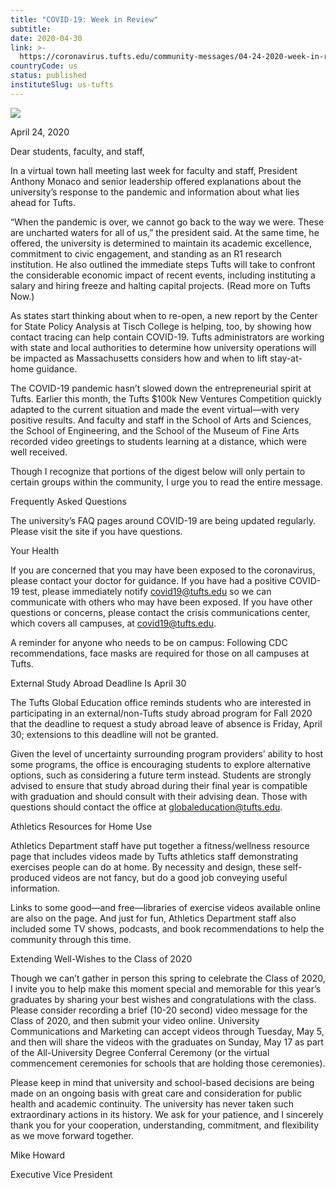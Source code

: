 ```yaml
---
title: "COVID-19: Week in Review"
subtitle: 
date: 2020-04-30
link: >-
  https://coronavirus.tufts.edu/community-messages/04-24-2020-week-in-review/
countryCode: us
status: published
instituteSlug: us-tufts
---
```

![](https://coronavirus.tufts.edu/wp-content/themes/jumbopress-base/assets/images/favicon_tufts.png)

April 24, 2020

Dear students, faculty, and staff,

In a virtual town hall meeting last week for faculty and staff, President Anthony Monaco and senior leadership offered explanations about the university’s response to the pandemic and information about what lies ahead for Tufts.

“When the pandemic is over, we cannot go back to the way we were. These are uncharted waters for all of us,” the president said. At the same time, he offered, the university is determined to maintain its academic excellence, commitment to civic engagement, and standing as an R1 research institution. He also outlined the immediate steps Tufts will take to confront the considerable economic impact of recent events, including instituting a salary and hiring freeze and halting capital projects. (Read more on Tufts Now.)

As states start thinking about when to re-open, a new report by the Center for State Policy Analysis at Tisch College is helping, too, by showing how contact tracing can help contain COVID-19. Tufts administrators are working with state and local authorities to determine how university operations will be impacted as Massachusetts considers how and when to lift stay-at-home guidance.

The COVID-19 pandemic hasn’t slowed down the entrepreneurial spirit at Tufts. Earlier this month, the Tufts $100k New Ventures Competition quickly adapted to the current situation and made the event virtual—with very positive results. And faculty and staff in the School of Arts and Sciences, the School of Engineering, and the School of the Museum of Fine Arts recorded video greetings to students learning at a distance, which were well received.

Though I recognize that portions of the digest below will only pertain to certain groups within the community, I urge you to read the entire message.

Frequently Asked Questions

The university’s FAQ pages around COVID-19 are being updated regularly. Please visit the site if you have questions.

Your Health

If you are concerned that you may have been exposed to the coronavirus, please contact your doctor for guidance. If you have had a positive COVID-19 test, please immediately notify covid19@tufts.edu so we can communicate with others who may have been exposed. If you have other questions or concerns, please contact the crisis communications center, which covers all campuses, at covid19@tufts.edu.

A reminder for anyone who needs to be on campus: Following CDC recommendations, face masks are required for those on all campuses at Tufts.

External Study Abroad Deadline Is April 30

The Tufts Global Education office reminds students who are interested in participating in an external/non-Tufts study abroad program for Fall 2020 that the deadline to request a study abroad leave of absence is Friday, April 30; extensions to this deadline will not be granted.

Given the level of uncertainty surrounding program providers’ ability to host some programs, the office is encouraging students to explore alternative options, such as considering a future term instead. Students are strongly advised to ensure that study abroad during their final year is compatible with graduation and should consult with their advising dean. Those with questions should contact the office at globaleducation@tufts.edu.

Athletics Resources for Home Use

Athletics Department staff have put together a fitness/wellness resource page that includes videos made by Tufts athletics staff demonstrating exercises people can do at home. By necessity and design, these self-produced videos are not fancy, but do a good job conveying useful information.

Links to some good—and free—libraries of exercise videos available online are also on the page. And just for fun, Athletics Department staff also included some TV shows, podcasts, and book recommendations to help the community through this time.

Extending Well-Wishes to the Class of 2020

Though we can’t gather in person this spring to celebrate the Class of 2020, I invite you to help make this moment special and memorable for this year’s graduates by sharing your best wishes and congratulations with the class. Please consider recording a brief (10-20 second) video message for the Class of 2020, and then submit your video online. University Communications and Marketing can accept videos through Tuesday, May 5, and then will share the videos with the graduates on Sunday, May 17 as part of the All-University Degree Conferral Ceremony (or the virtual commencement ceremonies for schools that are holding those ceremonies).

Please keep in mind that university and school-based decisions are being made on an ongoing basis with great care and consideration for public health and academic continuity. The university has never taken such extraordinary actions in its history. We ask for your patience, and I sincerely thank you for your cooperation, understanding, commitment, and flexibility as we move forward together.

Mike Howard

Executive Vice President